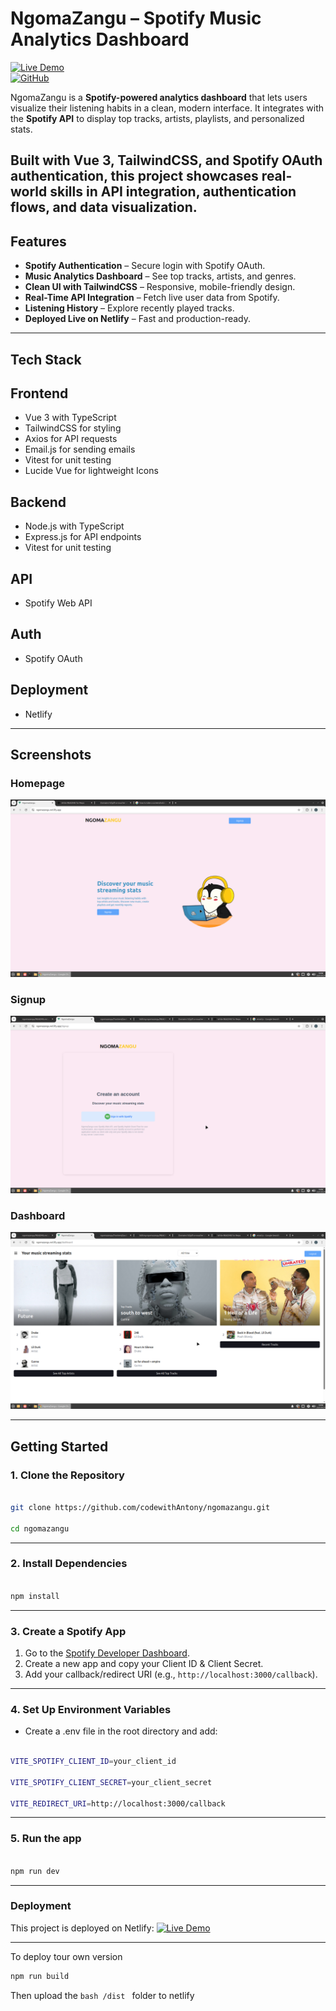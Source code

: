 # NgomaZangu – Spotify Music Analytics Dashboard  

[![Live Demo](https://img.shields.io/badge/Demo-Live-green?style=flat&logo=netlify)](https://ngomazangu.netlify.app)  
[![GitHub](https://img.shields.io/badge/Repo-codewithAntony/ngomazangu-blue?style=flat&logo=github)](https://github.com/codewithAntony/ngomazangu)  

NgomaZangu is a **Spotify-powered analytics dashboard** that lets users visualize their listening habits in a clean, modern interface. It integrates with the **Spotify API** to display top tracks, artists, playlists, and personalized stats.  

Built with **Vue 3**, **TailwindCSS**, and **Spotify OAuth authentication**, this project showcases real-world skills in API integration, authentication flows, and data visualization.
---

## Features  

- **Spotify Authentication** – Secure login with Spotify OAuth.  
- **Music Analytics Dashboard** – See top tracks, artists, and genres.  
- **Clean UI with TailwindCSS** – Responsive, mobile-friendly design.  
- **Real-Time API Integration** – Fetch live user data from Spotify.  
- **Listening History** – Explore recently played tracks.  
- **Deployed Live on Netlify** – Fast and production-ready.  

---

## Tech Stack  

## Frontend
- Vue 3 with TypeScript
- TailwindCSS for styling
- Axios for API requests
- Email.js for sending emails
- Vitest for unit testing
- Lucide Vue for lightweight Icons
## Backend
- Node.js with TypeScript
- Express.js for API endpoints
- Vitest for unit testing
## API
- Spotify Web API
## Auth
- Spotify OAuth
## Deployment
- Netlify 

---

## Screenshots  

### Homepage

![Homepage](./frontend/public/assets/ngomazanguss.png)


### Signup

![Signup](./frontend/public/assets/ngomazangusignup.png)


### Dashboard

![Dashboard](./frontend/public/assets/ngomazangudashboard.png) 


---

## Getting Started  

### 1. Clone the Repository  
```bash

git clone https://github.com/codewithAntony/ngomazangu.git

cd ngomazangu

```
---

### 2. Install Dependencies 
```bash

npm install

```
---
### 3. Create a Spotify App
1. Go to the [Spotify Developer Dashboard](https://developer.spotify.com/dashboard/applications).
2. Create a new app and copy your Client ID & Client Secret.
3. Add your callback/redirect URI (e.g., `http://localhost:3000/callback`).

---
### 4. Set Up Environment Variables
- Create a .env file in the root directory and add:
```bash

VITE_SPOTIFY_CLIENT_ID=your_client_id

VITE_SPOTIFY_CLIENT_SECRET=your_client_secret

VITE_REDIRECT_URI=http://localhost:3000/callback

```
---

### 5. Run the app
```bash

npm run dev

```

---

### Deployment
This project is deployed on Netlify:
[![Live Demo](https://img.shields.io/badge/Demo-Live-green?style=flat&logo=netlify)](https://ngomazangu.netlify.app) 

---

To deploy tour own version
```bash
npm run build
```
Then upload the ```bash /dist ``` folder to netlify





